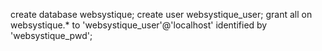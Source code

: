 create database websystique;
create user websystique_user;
grant all on websystique.* to 'websystique_user'@'localhost' identified by 'websystique_pwd';